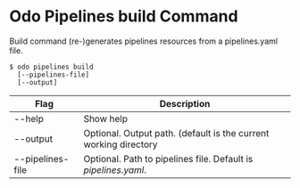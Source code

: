 # Odo Pipelines build Command

Build command (re-)generates pipelines resources from a pipelines.yaml file.

 
```shell
$ odo pipelines build 
  [--pipelines-file]
  [--output]
```

| Flag                    | Description |
| ----------------------- | ----------- |
| --help                  | Show help|
| --output                | Optional.  Output path.  (default is the current working directory|
| --pipelines-file | Optional.  Path to pipelines file.  Default is _pipelines.yaml_. |

